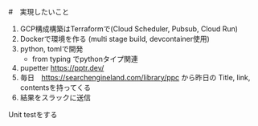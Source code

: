 #　実現したいこと
1. GCP構成構築はTerraformで(Cloud Scheduler, Pubsub, Cloud Run)
2. Dockerで環境を作る (multi stage build, devcontainer使用)
3. python, tomlで開発
    - from typing でpythonタイプ関連
4. pupetter  https://pptr.dev/
5. 毎日　https://searchengineland.com/library/ppc から昨日の Title, link, contentsを持ってくる
6. 結果をスラックに送信


Unit testをする
